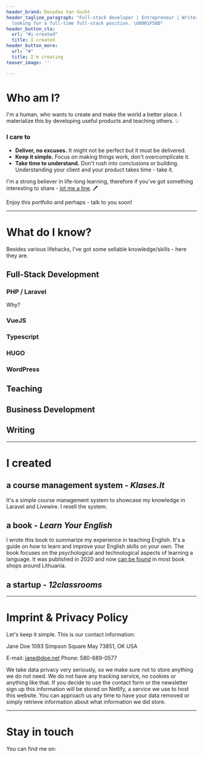 ```yaml
---
header_brand: Dovydas Van Gucht
header_tagline_paragraph: "Full-stack developer | Entrepreneur | Writer | Teacher\nCurrently
  looking for a full-time full-stack position. \U0001F50D"
header_button_cta:
  url: "#i-created"
  title: I created
header_button_more:
  url: "#"
  title: I'm creating
teaser_image: ''

---
```

# Who am I?

I'm a human, who wants to create and make the world a better place. I materialize this by developing useful products and teaching others. 💡

### I care to

* **Deliver, no excuses.** It might not be perfect but it must be delivered.
* **Keep it simple.** Focus on making things work, don't overcomplicate it.
* **Take time to understand.** Don't rush into conclusions or building. Understanding your client and your product takes time - take it.

I'm a strong believer in life-long learning, therefore if you've got something interesting to share - [jot me a line](#stay-in-touch). 🖊️

Enjoy this portfolio and perhaps - talk to you soon!

***

# What do I know?

Besides various lifehacks, I've got some sellable knowledge/skills - here they are.

## Full-Stack Development

### PHP / Laravel

Why?

### VueJS

### Typescript

### HUGO

### WordPress

## Teaching

## Business Development

## Writing

***

# I created

## a course management system - _Klases.lt_

It's a simple course management system to showcase my knowledge in Laravel and Livewire. I resell the system.

## a book - _Learn Your English_

I wrote this book to summarize my experience in teaching English. It's a guide on how to learn and improve your English skills on your own. The book focuses on the psychological and technological aspects of learning a language. It was published in 2020 and now [can be found](https://www.knygos.lt/lt/knygos/learn-your-english--paskutine-knyga--kurios-tau-reikes-mokantis-anglu-kalbos/) in most book shops around Lithuania.

## a startup - _12classrooms_

***

# Imprint & Privacy Policy

Let's keep it simple. This is our contact information:

Jane Doe
1093 Simpson Square
May 73851, OK
USA

E-mail: jane@doe.net
Phone: 580-689-0577

We take data privacy very seriously, so we make sure not to store anything we do not need. We do not have any tracking service, no cookies or anything like that. If you decide to use the contact form or the newsletter sign up this information will be stored on Netlify, a service we use to host this website. You can approach us any time to have your data removed or simply retrieve information about what information we did store.

***

# Stay in touch

You can find me on: